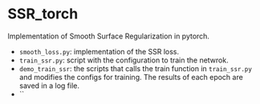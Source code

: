 # SSR_torch

Implementation of Smooth Surface Regularization in pytorch.

- `smooth_loss.py`: implementation of the SSR loss.
- `train_ssr.py`: script with the configuration to train the netwrok.
- `demo_train_ssr`: the scripts that calls the train function in `train_ssr.py` and modifies the configs for training. The results of each epoch are saved in a log file.
- ``
